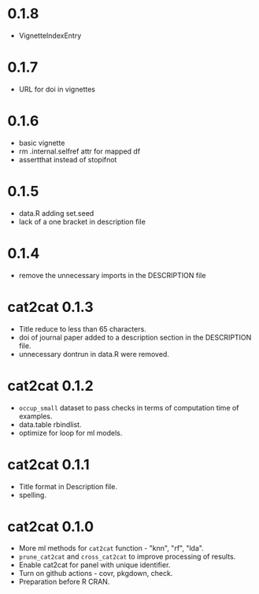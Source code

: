 # 0.1.8

* VignetteIndexEntry

# 0.1.7

* URL for doi in vignettes

# 0.1.6

* basic vignette
* rm .internal.selfref attr for mapped df
* assertthat instead of stopifnot

# 0.1.5

* data.R adding set.seed
* lack of a one bracket in description file

# 0.1.4

* remove the unnecessary imports in the DESCRIPTION file

# cat2cat 0.1.3

* Title reduce to less than 65 characters.
* doi of journal paper added to a description section in the DESCRIPTION file.
* unnecessary dontrun in data.R were removed.
  
# cat2cat 0.1.2

* `occup_small` dataset to pass checks in terms of computation time of examples.
* data.table rbindlist.
* optimize for loop for ml models.

# cat2cat 0.1.1

* Title format in Description file.
* spelling.

# cat2cat 0.1.0

* More ml methods for `cat2cat` function - "knn", "rf", "lda".
* `prune_cat2cat` and `cross_cat2cat` to improve processing of results.
* Enable cat2cat for panel with unique identifier.
* Turn on github actions - covr, pkgdown, check.
* Preparation before R CRAN.
